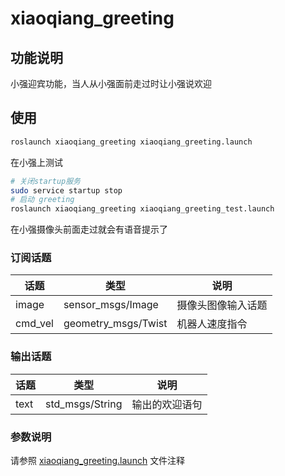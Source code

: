 # xiaoqiang_greeting

## 功能说明

小强迎宾功能，当人从小强面前走过时让小强说欢迎

## 使用

```bash
roslaunch xiaoqiang_greeting xiaoqiang_greeting.launch
```

在小强上测试

```bash
# 关闭startup服务
sudo service startup stop
# 启动 greeting
roslaunch xiaoqiang_greeting xiaoqiang_greeting_test.launch
```

在小强摄像头前面走过就会有语音提示了

### 订阅话题

|话题|类型|说明|
|--|--|--|
|image|sensor_msgs/Image|摄像头图像输入话题|
|cmd_vel|geometry_msgs/Twist|机器人速度指令|

### 输出话题

|话题|类型|说明|
|--|--|--|
|text|std_msgs/String|输出的欢迎语句|

### 参数说明

请参照 [xiaoqiang_greeting.launch](./launch/xiaoqiang_greeting.launch) 文件注释